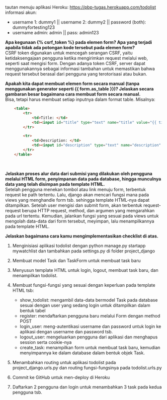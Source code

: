 tautan menuju aplikasi Heroku: https://pbp-tugas.herokuapp.com/todolist<br>
informasi akun:
* username 1: dummy1 || username 2: dummy2 || password (both): dummyfortesting123
* username admin: admin || pass: admin123

**Apa kegunaan {% csrf_token %} pada elemen form? Apa yang terjadi apabila tidak ada potongan kode tersebut pada elemen form?**<br>
CSRF token digunakan untuk mencegah serangan CSRF, yaitu ketidaksengajaan pengguna ketika mengirimkan request melalui web, seperti saat mengisi form. Dengan adanya token CSRF, server dapat menggunakannya sebagai informasi tambahan untuk memastikan bahwa request tersebut berasal dari pengguna yang terotorisasi atau bukan.<br>

**Apakah kita dapat membuat elemen form secara manual (tanpa menggunakan generator seperti {{ form.as_table }})? Jelaskan secara gambaran besar bagaimana cara membuat form secara manual.**<br>
Bisa, tetapi harus membuat setiap inputnya dalam format table. Misalnya:
```html
    <table>
        <tr>
            <td>Title: </td>
            <td><input id="title" type="text" name="title" value="{{ title }}"></td>
        </tr>

        <tr>
            <td>Description: </td>
            <td><input id="description" type="text" name="description" value="{{ description }}"></td>
        </tr>
    </table>
```
<br>

**Jelaskan proses alur data dari submisi yang dilakukan oleh pengguna melalui HTML form, penyimpanan data pada database, hingga munculnya data yang telah disimpan pada template HTML.**<br>
Setelah pengguna menekan tombol atau link menuju form, terbentuk request ke path tertentu. Lalu, django akan mencari fungsi mana pada views yang menghandle form tsb. sehingga template HTML-nya dapat ditampilkan. Setelah user mengisi dan submit form, akan terbentuk request-request berupa HTTP request, method, dan argumen yang mengarahkan pada url tertentu. Kemudian, jalankan fungsi yang sesuai pada views untuk mengolah data-data dari form tersebut, meyimpan, lalu menampilkannya pada template HTML.<br>

**Jelaskan bagaimana cara kamu mengimplementasikan checklist di atas.**<br>
1. Menginisiasi aplikasi todolist dengan python manage.py startapp mywatchlist dan tambahkan pada settings.py di folder project_django

2. Membuat model Task dan TaskForm untuk membuat task baru

3. Menyusun template HTML untuk login, logout, membuat task baru, dan menampilkan todolist.

4. Membuat fungsi-fungsi yang sesuai dengan keperluan pada template HTML tsb:
    * show_todolist: mengambil data-data bermodel Task pada database sesuai dengan user yang sedang login untuk ditampilkan dalam bentuk tabel
    * register: mendaftarkan pengguna baru melalui Form dengan method POST
    * login_user: meng-autentikasi username dan password untuk login ke aplikasi dengan username dan password tsb.
    * logout_user: mengeluarkan pengguna dari aplikasi dan menghapus session serta cookie-nya
    * create_task: menampilkan form untuk membuat task baru, kemudian menyimpannya ke dalam database dalam bentuk objek Task.
    
5. Menambahkan routing untuk aplikasi todolist pada project_django.urls.py dan routing fungsi-fungsinya pada todolist.urls.py

6. Commit ke GitHub untuk men-deploy di Heroku

7. Daftarkan 2 pengguna dan login untuk menambahkan 3 task pada kedua pengguna tsb.